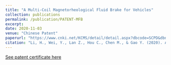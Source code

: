 ```yaml
---
title: "A Multi-Coil Magnetorheological Fluid Brake for Vehicles"
collection: publications
permalink: /publication/PATENT-MFB
excerpt:
date: 2020-11-03
venue: "Chinese Patent"
paperurl: "https://www.cnki.net/KCMS/detail/detail.aspx?dbcode=SCPD&dbname=SCPD202002&filename=CN211852580U&uniplatform=OVERSEA&v=zlHjkx9KbSbshqVoUNNw9ix3Q0CNEb-Ge5SuBEkxrh6li2ZL5YqfSrkmEwrqY5wQ"
citation: "Li, H., Wei, Y., Lan Z., Hou C., Chen M., & Gao Y. (2020). A multi-coil magnetorheological fluid brake for vehicles. Chinese Patent CN211852580U."
---
```

<!-- This paper is about the number 1. The number 2 is left for future work. -->

[See patent certificate here](https://hangyu-li.github.io/files/PATENT-MFB.pdf)

<!-- Recommended citation: Your Name, You. (2009). "Paper Title Number 1." <i>Journal 1</i>. 1(1). -->